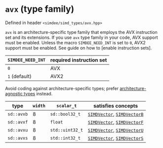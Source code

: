 # `avx` (type family)

Defined in header `<simdee/simd_types/avx.hpp>`

`avx` is an architecture-specific type family that employs the AVX instruction set and its extensions. If you use `avx` type family in your code, AVX support must be enabled. Unless the macro `SIMDEE_NEED_INT` is set to `0`, AVX2 support must be enabled. See guide on how to [enable instruction sets].

`SIMDEE_NEED_INT` | required instruction set
------------------|--------------------------
`0`               | AVX
`1` (default)     | AVX2

Avoid coding against architecture-specific types; prefer [architecture-agnostic types](vec8.md) instead.

type       | `width` | `scalar_t`      | satisfies concepts
-----------|---------|-----------------|----------------------------------------------------------------
`sd::avxb` | 8       | `sd::bool32_t`  | [`SIMDVector`](SIMDVector.md), [`SIMDVectorB`](SIMDVectorB.md)
`sd::avxf` | 8       | `float`         | [`SIMDVector`](SIMDVector.md), [`SIMDVectorF`](SIMDVectorF.md)
`sd::avxu` | 8       | `std::uint32_t` | [`SIMDVector`](SIMDVector.md), [`SIMDVectorU`](SIMDVectorU.md)
`sd::avxs` | 8       | `std::int32_t`  | [`SIMDVector`](SIMDVector.md), [`SIMDVectorS`](SIMDVectorS.md)
